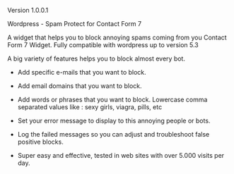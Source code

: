 Version 1.0.0.1

Wordpress - Spam Protect for Contact Form 7

A widget that helps you to block annoying spams coming from you Contact Form 7 Widget.
Fully compatible with wordpress up to version 5.3

A big variety of features helps you to block almost every bot.

- Add specific e-mails that you want to block.

- Add email domains that you want to block.

- Add words or phrases that you want to block. Lowercase comma separated values like : sexy girls, viagra, pills, etc

- Set your error message to display to this annoying people or bots.

- Log the failed messages so you can adjust and troubleshoot false positive blocks.

- Super easy and effective, tested in web sites with over 5.000 visits per day.
